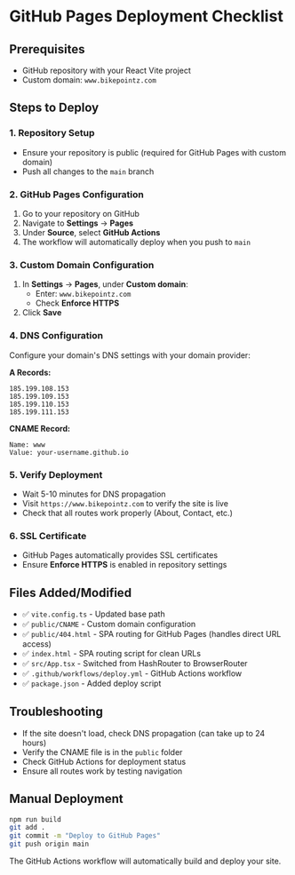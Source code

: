 # GitHub Pages Deployment Checklist

## Prerequisites
- GitHub repository with your React Vite project
- Custom domain: `www.bikepointz.com`

## Steps to Deploy

### 1. Repository Setup
- Ensure your repository is public (required for GitHub Pages with custom domain)
- Push all changes to the `main` branch

### 2. GitHub Pages Configuration
1. Go to your repository on GitHub
2. Navigate to **Settings** → **Pages**
3. Under **Source**, select **GitHub Actions**
4. The workflow will automatically deploy when you push to `main`

### 3. Custom Domain Configuration
1. In **Settings** → **Pages**, under **Custom domain**:
   - Enter: `www.bikepointz.com`
   - Check **Enforce HTTPS**
2. Click **Save**

### 4. DNS Configuration
Configure your domain's DNS settings with your domain provider:

**A Records:**
```
185.199.108.153
185.199.109.153
185.199.110.153
185.199.111.153
```

**CNAME Record:**
```
Name: www
Value: your-username.github.io
```

### 5. Verify Deployment
- Wait 5-10 minutes for DNS propagation
- Visit `https://www.bikepointz.com` to verify the site is live
- Check that all routes work properly (About, Contact, etc.)

### 6. SSL Certificate
- GitHub Pages automatically provides SSL certificates
- Ensure **Enforce HTTPS** is enabled in repository settings

## Files Added/Modified
- ✅ `vite.config.ts` - Updated base path
- ✅ `public/CNAME` - Custom domain configuration
- ✅ `public/404.html` - SPA routing for GitHub Pages (handles direct URL access)
- ✅ `index.html` - SPA routing script for clean URLs
- ✅ `src/App.tsx` - Switched from HashRouter to BrowserRouter
- ✅ `.github/workflows/deploy.yml` - GitHub Actions workflow
- ✅ `package.json` - Added deploy script

## Troubleshooting
- If the site doesn't load, check DNS propagation (can take up to 24 hours)
- Verify the CNAME file is in the `public` folder
- Check GitHub Actions for deployment status
- Ensure all routes work by testing navigation

## Manual Deployment
```bash
npm run build
git add .
git commit -m "Deploy to GitHub Pages"
git push origin main
```

The GitHub Actions workflow will automatically build and deploy your site. 